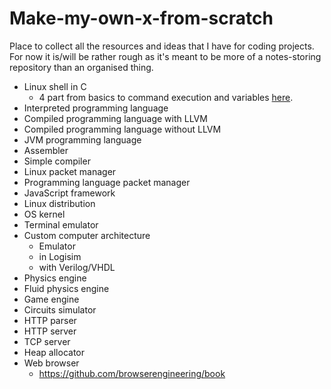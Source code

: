# Make-my-own-x-from-scratch

Place to collect all the resources and ideas that I have for coding projects. For now it is/will be rather rough as it's meant to be more of a notes-storing repository than an organised thing.

- Linux shell in C
  - 4 part from basics to command execution and variables [here](https://blog.devgenius.io/lets-build-a-linux-shell-part-i-954c95911501).
- Interpreted programming language
- Compiled programming language with LLVM
- Compiled programming language without LLVM
- JVM programming language
- Assembler
- Simple compiler
- Linux packet manager
- Programming language packet manager
- JavaScript framework
- Linux distribution
- OS kernel
- Terminal emulator
- Custom computer architecture
  - Emulator
  - in Logisim
  - with Verilog/VHDL
- Physics engine
- Fluid physics engine
- Game engine
- Circuits simulator
- HTTP parser
- HTTP server
- TCP server
- Heap allocator
- Web browser
  - https://github.com/browserengineering/book
